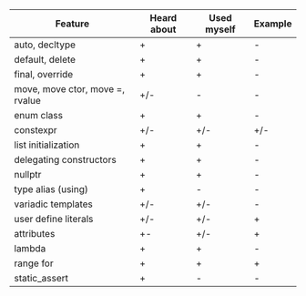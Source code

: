 | Feature | Heard about | Used myself | Example |
| - | - | - | - |
| auto, decltype  | + | + | - |
| default, delete | + | + | - |
| final, override | + | + | - |
| move, move ctor, move =, rvalue | +/- | - | - |
| enum class | + | + | - |
| constexpr | +/- | +/- | +/- |
| list initialization | + | + | - |
| delegating constructors | + | + | - |
| nullptr | + | + | - |
| type alias (using) | + | - | - |
| variadic templates | +/- | +/- | - |
| user define literals | +/- | +/- | + |
| attributes | +- | +/- | + |
| lambda | + | + | - |
| range for | + | + | + |
| static_assert | + | - | - |



